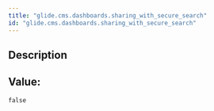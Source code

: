 ```yaml
---
title: "glide.cms.dashboards.sharing_with_secure_search"
id: "glide.cms.dashboards.sharing_with_secure_search"
---
```

## Description



## Value: 
```
false
```